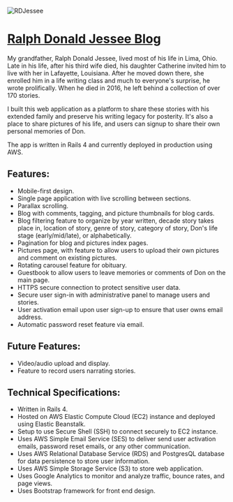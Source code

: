 ![RDJessee](https://s3.amazonaws.com/andre-pictures/grandpaSigBlack.jpg)
 
# [Ralph Donald Jessee Blog](https://ralphdonaldjessee.com/) 
 
My grandfather, Ralph Donald Jessee, lived most of his life in Lima, Ohio. Late in his life, after his third wife died, his daughter Catherine invited him to live with her in Lafayette, Louisiana. After he moved down there, she enrolled him in a life writing class and much to everyone's surprise, he wrote prolifically. When he died in 2016, he left behind a collection of over 170 stories.
 
I built this web application as a platform to share these stories with his extended family and preserve his writing legacy for posterity. It's also a place to share pictures of his life, and users can signup to share their own personal memories of Don. 
 
The app is written in Rails 4 and currently deployed in production using AWS. 
 
## Features:
 
* Mobile-first design.
* Single page application with live scrolling between sections.
* Parallax scrolling.
* Blog with comments, tagging, and picture thumbnails for blog cards.
* Blog filtering feature to organize by year written, decade story takes place in, location of story, genre of story, category of story, Don's life stage (early/mid/late), or alphabetically.
* Pagination for blog and pictures index pages.
* Pictures page, with feature to allow users to upload their own pictures and comment on existing pictures.
* Rotating carousel feature for obituary.
* Guestbook to allow users to leave memories or comments of Don on the main page.
* HTTPS secure connection to protect sensitive user data.
* Secure user sign-in with administrative panel to manage users and stories.
* User activation email upon user sign-up to ensure that user owns email address.
* Automatic password reset feature via email.
 
## Future Features:
 
* Video/audio upload and display.
* Feature to record users narrating stories.
 
## Technical Specifications:
 
* Written in Rails 4.
* Hosted on AWS Elastic Compute Cloud (EC2) instance and deployed using Elastic Beanstalk.
* Setup to use Secure Shell (SSH) to connect securely to EC2 instance.
* Uses AWS Simple Email Service (SES) to deliver send user activation emails, password reset emails, or any other communication.
* Uses AWS Relational Database Service (RDS) and PostgresQL database for data persistence to store user information.
* Uses AWS Simple Storage Service (S3) to store web application.
* Uses Google Analytics to monitor and analyze traffic, bounce rates, and page views.
* Uses Bootstrap framework for front end design.